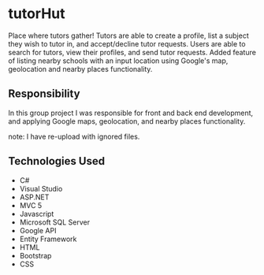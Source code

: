 # tutorHut
Place where tutors gather! Tutors are able to create a profile, list a subject they wish to tutor in, and accept/decline tutor requests. Users are able to search for tutors, view their profiles, and send tutor requests. Added feature of listing nearby schools with an input location using Google's map, geolocation and nearby places functionality.

## Responsibility
In this group project I was responsible for front and back end development, and applying Google maps, geolocation, and nearby places functionality. 

note: I have re-upload with ignored files.

## Technologies Used
  * C#
  * Visual Studio
  * ASP.NET
  * MVC 5
  * Javascript
  * Microsoft SQL Server
  * Google API
  * Entity Framework
  * HTML
  * Bootstrap
  * CSS
